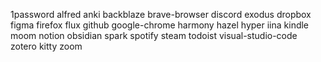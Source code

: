 1password
alfred
anki
backblaze
brave-browser
discord
exodus
dropbox
figma
firefox
flux
github
google-chrome
harmony
hazel
hyper
iina
kindle
moom
notion
obsidian
spark
spotify
steam
todoist
visual-studio-code
zotero
kitty
zoom
